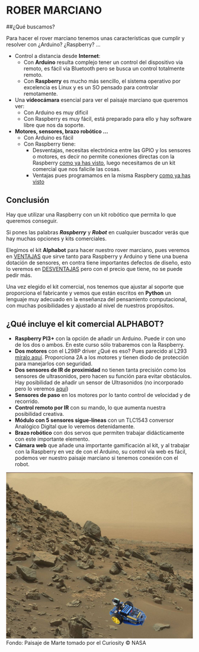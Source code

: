 # ROBER MARCIANO

##¿Qué buscamos?

Para hacer el rover marciano tenemos unas características que cumplir y resolver con ¿Arduino? ¿Raspberry? ...

* Control a distancia desde **Internet**:
  * Con **Arduino** resulta complejo tener un control del dispositivo via remoto, es fácil via Bluetooth pero se busca un control totalmente remoto.
  * Con **Raspberry** es mucho más sencillo, el sistema operativo por excelencia es Linux y es un SO pensado para controlar remotamente.
* Una **vídeocámara** esencial para ver el paisaje marciano que queremos ver:
  * Con Arduino es muy dificil
  * Con Raspberry es muy fácil, está preparado para ello y hay software libre que nos da soporte.
* **Motores, sensores, brazo robótico ...**
  * Con Arduino es fácil
  * Con Raspberry tiene:
      * Desventajas, necesitas electrónica entre las GPIO y los sensores o motores, es decir no permite conexiones directas con la Raspberry [como ya has visto](https://catedu.github.io/raspberry-muy-basico/2-gpio.html), luego necesitamos de un kit comercial que nos falicile las cosas.
      * Ventajas pues programamos en la misma Raspbery [como ya has visto](https://catedu.github.io/raspberry-muy-basico/6-vnc.html)

## Conclusión

Hay que utilizar una Raspberry con un kit robótico que permita lo que queremos conseguir.

Si pones las palabras **_Raspberry_** y _**Robot**_ en cualquier buscador verás que hay muchas opciones y kits comerciales.

Elegimos el kit **Alphabot** para hacer nuestro rover marciano, pues veremos en [VENTAJAS](/ventajas.md) que sirve tanto para Raspberry y Arduino y tiene una buena dotación de sensores, en contra tiene importantes defectos de diseño, esto lo veremos en [DESVENTAJAS](/desventajas.md) pero con el precio que tiene, no se puede pedir más.

Una vez elegido el kit comercial, nos tenemos que ajustar al soporte que proporciona el fabricante y vemos que están escritos en **Python** un lenguaje muy adecuado en la enseñanza del pensamiento computacional, con muchas posibilidades y ajustado al nivel de nuestros propósitos.

## ¿Qué incluye el kit comercial ALPHABOT?

* **Raspberry PI3+** con la opción de añadir un Arduino. Puede ir con uno de los dos o ambos. En este curso sólo trabaremos con la Raspberry.
* **Dos motores** con el L298P driver ¿Qué es eso? Pues parecido al L293 [míralo aquí](https://catedu.github.io/programa-arduino-mediante-codigo/montaje_con_circuito_l293.html). Proporciona 2A a los motores y tienen diodo de protección para manejarlos con seguridad.
* **Dos sensores de IR de proximidad** no tienen tanta precisión como los sensores de ultrasonidos, pero hacen su función para evitar obstáculos. Hay posibilidad de añadir un sensor de Ultrasonidos (no incorporado pero lo veremos [aquí](/45-posibilidad-ultrasonidos.md))
* **Sensores de paso** en los motores por lo tanto control de velocidad y de recorrido.
* **Control remoto por IR** con su mando, lo que aumenta nuestra posibilidad creativa.
* **Módulo con 5 sensores sigue-líneas** con un TLC1543 conversor Analógico Digital que lo veremos detenidamente.
* **Brazo robótico** con dos servos que permiten trabajar didácticamente con este importante elemento.
* **Cámara web** que añade una importante gamificación al kit, y al trabajar con la Raspberry en vez de con el Arduino, su control vía web es fácil, podemos ver nuestro paisaje marciano si tenemos conexión con el robot.

![](/assets/apphabot1.png)
Fondo: Paisaje de Marte tomado por el Curiosity © NASA
